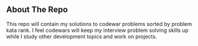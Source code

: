 <!-- CODEWAR SOLUTIONS -->
## About The Repo

This repo will contain my solutions to codewar problems sorted by problem kata rank. I feel codewars will keep my interview problem solving skills up while I study other development topics and work on projects.
